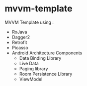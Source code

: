 # mvvm-template

MVVM Template using :

* RxJava
* Dagger2
* Retrofit
* Picasso
* Android Architecture Components
  * Data Binding Library
  * Live Data
  * Paging library
  * Room Persistence Library
  * ViewModel

